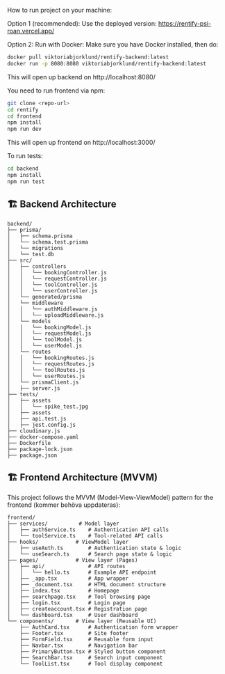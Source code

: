 How to run project on your machine:

Option 1 (recommended): Use the deployed version: https://rentify-psi-roan.vercel.app/

Option 2: Run with Docker:
Make sure you have Docker installed, then do:
```bash
docker pull viktoriabjorklund/rentify-backend:latest
docker run -p 8080:8080 viktoriabjorklund/rentify-backend:latest
```
This will open up backend on http://localhost:8080/

You need to run frontend via npm:
```bash
git clone <repo-url>
cd rentify
cd frontend
npm install
npm run dev
```
This will open up frontend on http://localhost:3000/


To run tests:
```bash
cd backend
npm install
npm run test
```

## 🏗️ Backend Architecture

```
backend/
├── prisma/                 
│   ├── schema.prisma       
│   └── schema.test.prisma  
│   └── migrations          
│   └── test.db             
├── src/            
│   ├── controllers
│   │   └── bookingController.js
│   │   └── requestController.js
│   │   └── toolController.js 
│   │   └── userController.js 
│   └── generated/prisma 
│   └── middleware
│   │   └── authMiddleware.js
│   │   └── uploadMiddleware.js
│   └── models
│   │   └── bookingModel.js
│   │   └── requestModel.js
│   │   └── toolModel.js
│   │   └── userModel.js
│   └── routes
│   │   └── bookingRoutes.js
│   │   └── requestRoutes.js
│   │   └── toolRoutes.js
│   │   └── userRoutes.js
│   └── prismaClient.js
│   ├── server.js
├── tests/
│   ├── assets
│   │   └── spike_test.jpg
│   ├── assets
│   ├── api.test.js
│   ├── jest.config.js
├── cloudinary.js
├── docker-compose.yaml
├── Dockerfile
├── package-lock.json
├── package.json
```

## 🏗️ Frontend Architecture (MVVM)

This project follows the MVVM (Model-View-ViewModel) pattern for the frontend (kommer behöva uppdateras):

```
frontend/
├── services/          # Model layer
│   ├── authService.ts    # Authentication API calls
│   └── toolService.ts    # Tool-related API calls
├── hooks/            # ViewModel layer
│   ├── useAuth.ts        # Authentication state & logic
│   └── useSearch.ts      # Search page state & logic
├── pages/            # View layer (Pages)
│   ├── api/              # API routes
│   │   └── hello.ts      # Example API endpoint
│   ├── _app.tsx          # App wrapper
│   ├── _document.tsx     # HTML document structure
│   ├── index.tsx         # Homepage
│   ├── searchpage.tsx    # Tool browsing page
│   ├── login.tsx         # Login page
│   ├── createaccount.tsx # Registration page
│   └── dashboard.tsx     # User dashboard
└── components/       # View layer (Reusable UI)
    ├── AuthCard.tsx      # Authentication form wrapper
    ├── Footer.tsx        # Site footer
    ├── FormField.tsx     # Reusable form input
    ├── Navbar.tsx        # Navigation bar
    ├── PrimaryButton.tsx # Styled button component
    ├── SearchBar.tsx     # Search input component
    └── ToolList.tsx      # Tool display component
```

